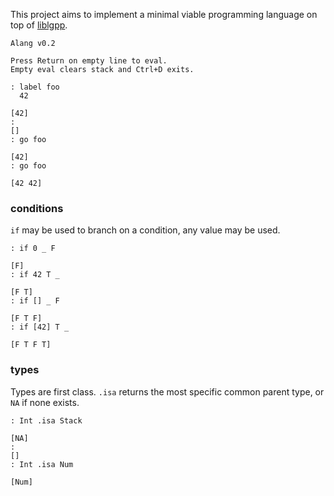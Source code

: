 This project aims to implement a minimal viable programming language on top of [liblgpp](https://github.com/codr7/liblgpp).

```
Alang v0.2

Press Return on empty line to eval.
Empty eval clears stack and Ctrl+D exits.

: label foo
  42
  
[42]
: 
[]
: go foo
  
[42]
: go foo
  
[42 42]
```

### conditions
`if` may be used to branch on a condition, any value may be used.

```
: if 0 _ F
 
[F]
: if 42 T _

[F T]
: if [] _ F
 
[F T F]
: if [42] T _
 
[F T F T]
```

### types
Types are first class.
`.isa` returns the most specific common parent type, or `NA` if none exists.

```
: Int .isa Stack

[NA]
:
[]
: Int .isa Num

[Num]
```